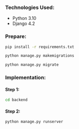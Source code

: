 


### Technologies Used:
- Python 3.10
- Django 4.2

### Prepare:
```bash
pip install -r requirements.txt
```

```bash
python manage.py makemigrations

python manage.py migrate
```
### Implementation:
#### Step 1:
```bash
cd backend
```
#### Step 2:
```bash
python manage.py runserver
```


